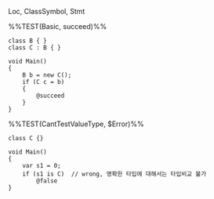 Loc, ClassSymbol, Stmt

%%TEST(Basic, succeed)%%
```
class B { }
class C : B { }

void Main()
{
    B b = new C();
    if (C c = b)
    {
        @succeed
    }
}
```

%%TEST(CantTestValueType, $Error)%%
```
class C {}

void Main()
{
    var s1 = 0;
    if (s1 is C)  // wrong, 명확한 타입에 대해서는 타입비교 불가
        @false
}
```

